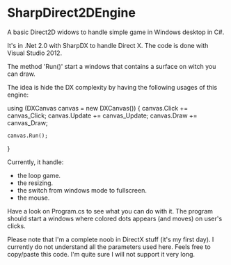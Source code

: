 SharpDirect2DEngine
===================

A basic Direct2D widows to handle simple game in Windows desktop in C#.

It's in .Net 2.0 with SharpDX to handle Direct X. The code is done with Visual Studio 2012.

The method 'Run()' start a windows that contains a surface on witch you can draw.

The idea is hide the DX complexity by having the following usages of this engine:

using (DXCanvas canvas = new DXCanvas())
{
	canvas.Click += canvas_Click;
	canvas.Update += canvas_Update;
	canvas.Draw += canvas_Draw;

	canvas.Run();
}

Currently, it handle:
 - the loop game.
 - the resizing.
 - the switch from windows mode to fullscreen.
 - the mouse.

Have a look on Program.cs to see what you can do with it. The program should start a windows where colored dots appears (and moves) on user's clicks.


Please note that I'm a complete noob in DirectX stuff (it's my first day). I currently do not understand all the parameters used here.
Feels free to copy/paste this code. I'm quite sure I will not support it very long.

